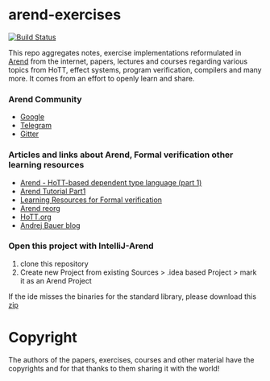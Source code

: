 
# arend-exercises
[![Build Status](https://img.shields.io/endpoint.svg?url=https%3A%2F%2Factions-badge.atrox.dev%2Fi-walker%2Farend-exercises%2Fbadge&label=Typechecked&logo=none%3Fref%3Dmaster&style=popout)](https://actions-badge.atrox.dev/i-walker/arend-exercises/goto?ref=master)

This repo aggregates notes, exercise implementations reformulated in [Arend](https://arend-lang.github.io) from the internet, papers, lectures and courses regarding various topics from HoTT, effect systems, program verification, compilers and many more.
It comes from an effort to openly learn and share.

### Arend Community
- [Google](https://groups.google.com/forum/#!forum/arend-lang)
- [Telegram](https://t.me/joinchat/GPwwsREtctsqEVs6gPeLLg)
- [Gitter](https://gitter.im/arend-lang/community)

### Articles and links about Arend, Formal verification other learning resources
- [Arend - HoTT-based dependent type language (part 1)](https://geeks-world.github.io/articles/469569/index.html)
- [Arend Tutorial Part1](https://github.com/arend-lang/tutorial-code)
- [Learning Resources for Formal verification](https://avigad.github.io/formal_methods_in_education/)
- [Arend reorg](https://github.com/JetBrains/Arend/pull/177)
- [HoTT.org](https://homotopytypetheory.org)
- [Andrej Bauer blog](http://math.andrej.com/about/)

### Open this project with IntelliJ-Arend

1. clone this repository
2. Create new Project from existing Sources > .idea based Project > mark it as an Arend Project

If the ide misses the binaries for the standard library, please download this [zip](https://github.com/JetBrains/arend-lib/releases/latest/download/arend-lib.zip)

# Copyright

The authors of the papers, exercises, courses and other material have the copyrights and for that thanks to them sharing it with the world!
